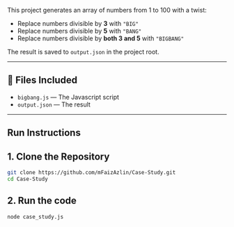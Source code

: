 This project generates an array of numbers from 1 to 100 with a twist:

- Replace numbers divisible by **3** with `"BIG"`
- Replace numbers divisible by **5** with `"BANG"`
- Replace numbers divisible by **both 3 and 5** with `"BIGBANG"`

The result is saved to `output.json` in the project root.

---

## 📁 Files Included

- `bigbang.js` — The Javascript script
- `output.json` — The result

---

## Run Instructions

## 1. Clone the Repository

```bash
git clone https://github.com/mFaizAzlin/Case-Study.git
cd Case-Study

```

## 2. Run the code

```bash
node case_study.js
